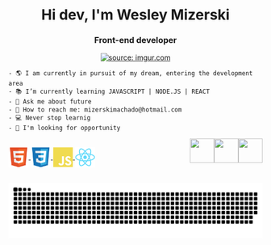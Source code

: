<div align="center">
  <h1> Hi dev, I'm Wesley Mizerski </h1> 
 <h3> Front-end developer</h3>
 <a href="https://imgur.com/zj9h8ec"><img src="https://i.imgur.com/zj9h8ec.png" title="source: imgur.com" /></a>
 </div>
  <div align="start">
    
    - 🌎 I am currently in pursuit of my dream, entering the development area             
    - 📚 I’m currently learning JAVASCRIPT | NODE.JS | REACT 
    - 🚀 Ask me about future
    - 📲 How to reach me: mizerskimachado@hotmail.com
    - 💻 Never stop learnig
    - 👔 I'm looking for opportunity
  </div>
</div>
</ul>
<a href="mailto:mizerskimachado@hotmail.com">
  <img
    align="right"
    src="https://camo.githubusercontent.com/f4616872e48cf8c71e7b6e376df2f5cac7ed37f0a24812ef95bc3c44ce96db41/68747470733a2f2f69636f6e732d666f722d667265652e636f6d2f69636f6e66696c65732f706e672f3531322f676f6f676c652b6d61696c2b69636f6e2d313332303139323234393238363836373436382e706e67"
    width="48px"
    height="48px"
    data-canonical-src="https://icons-for-free.com/iconfiles/png/512/google+mail+icon-1320192249286867468.png"
    style="max-width: 100%"
  />
 </a>
<a href="https://github.com/Mizerski">
  <img
    align="right"
    src="https://camo.githubusercontent.com/9ef624866a1fb42e96fbc8dbb209283e42b1717511f3646f152677095038e5ba/68747470733a2f2f63646e2e69636f6e73636f75742e636f6d2f69636f6e2f667265652f706e672d3235362f6769746875622d3130382d3433383030382e706e67"
    width="48px"
    height="48px"
    data-canonical-src="https://cdn.iconscout.com/icon/free/png-256/github-108-438008.png"
    style="max-width: 100%"
  />
</a>
<a href="https://www.linkedin.com/in/mizerski/">
<img
  align="right"
  src="https://camo.githubusercontent.com/7896e305249b958e8aa7638ca2e0bcff692290215240eabf8db02a570d2e0835/68747470733a2f2f692e6962622e636f2f4b7832475372542f6c696e6b6564696e2e706e67"
  width="48px"
  height="48px"
  data-canonical-src="https://i.ibb.co/Kx2GSrT/linkedin.png"
  style="max-width: 100%"
/>

  <div  style="display: inline_block"><br>
      <img align="center" alt="Gian-HTML" height="40" width="40" src="https://raw.githubusercontent.com/devicons/devicon/master/icons/html5/html5-original.svg">
      <img align="center" alt="Gian-CSS" height="40" width="40" src="https://raw.githubusercontent.com/devicons/devicon/master/icons/css3/css3-original.svg">
      <img align="center" alt="Gian-Js" height="40" width="40" src="https://raw.githubusercontent.com/devicons/devicon/master/icons/javascript/javascript-plain.svg">
      <img align="center" alt="Gian-React" height="40" width="40" src="https://raw.githubusercontent.com/devicons/devicon/master/icons/react/react-original.svg">

 
  ##
 
  <div> 
  

 
  ![Snake animation](https://github.com/Mizerski/github-contribution-grid-snake.svg/blob/main/github-user-contribution.svg)
 
</div>
  

